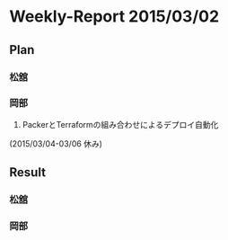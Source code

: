 # Weekly-Report 2015/03/02

## Plan

### 松舘

### 岡部

1. PackerとTerraformの組み合わせによるデプロイ自動化

(2015/03/04-03/06 休み)

## Result

### 松舘

### 岡部
